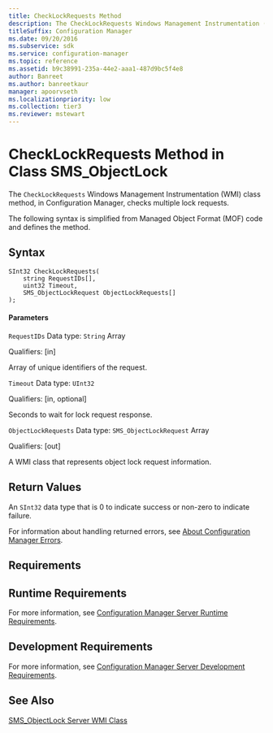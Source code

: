 ```yaml
---
title: CheckLockRequests Method
description: The CheckLockRequests Windows Management Instrumentation (WMI) class method, in Configuration Manager, checks multiple lock requests.
titleSuffix: Configuration Manager
ms.date: 09/20/2016
ms.subservice: sdk
ms.service: configuration-manager
ms.topic: reference
ms.assetid: b9c38991-235a-44e2-aaa1-487d9bc5f4e8
author: Banreet
ms.author: banreetkaur
manager: apoorvseth
ms.localizationpriority: low
ms.collection: tier3
ms.reviewer: mstewart
---
```

# CheckLockRequests Method in Class SMS_ObjectLock
The `CheckLockRequests` Windows Management Instrumentation (WMI) class method, in Configuration Manager, checks multiple lock requests.

 The following syntax is simplified from Managed Object Format (MOF) code and defines the method.

## Syntax

```
SInt32 CheckLockRequests(
    string RequestIDs[],
    uint32 Timeout,
    SMS_ObjectLockRequest ObjectLockRequests[]
);
```

#### Parameters
 `RequestIDs`
 Data type: `String` Array

 Qualifiers: [in]

 Array of unique identifiers of the request.

 `Timeout`
 Data type: `UInt32`

 Qualifiers: [in, optional]

 Seconds to wait for lock request response.

 `ObjectLockRequests`
 Data type: `SMS_ObjectLockRequest` Array

 Qualifiers: [out]

 A WMI class that represents object lock request information.

## Return Values
 An `SInt32` data type that is 0 to indicate success or non-zero to indicate failure.

 For information about handling returned errors, see [About Configuration Manager Errors](../../../develop/core/understand/about-configuration-manager-errors.md).

## Requirements

## Runtime Requirements
 For more information, see [Configuration Manager Server Runtime Requirements](../../../develop/core/reqs/server-runtime-requirements.md).

## Development Requirements
 For more information, see [Configuration Manager Server Development Requirements](../../../develop/core/reqs/server-development-requirements.md).

## See Also
 [SMS_ObjectLock Server WMI Class](../../../develop/reference/misc/sms_objectlock-server-wmi-class.md)
